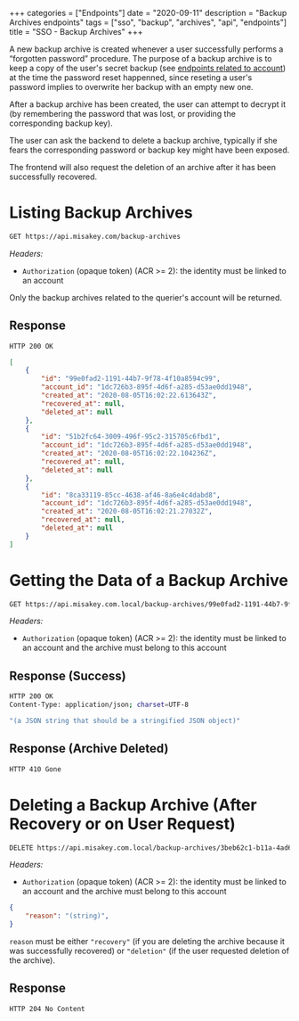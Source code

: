 +++
categories = ["Endpoints"]
date = "2020-09-11"
description = "Backup Archives endpoints"
tags = ["sso", "backup", "archives", "api", "endpoints"]
title = "SSO - Backup Archives"
+++


A new backup archive is created whenever a user successfully performs a “forgotten password” procedure.
The purpose of a backup archive is to keep a copy of the user's secret backup
(see [endpoints related to account](/endpoints/accounts))
at the time the password reset happenned,
since reseting a user's password implies to overwrite her backup with an empty new one.

After a backup archive has been created,
the user can attempt to decrypt it
(by remembering the password that was lost, or providing the corresponding backup key).

The user can ask the backend to delete a backup archive,
typically if she fears the corresponding password or backup key might have been exposed.

The frontend will also request the deletion of an archive after it has been successfully recovered.

# Listing Backup Archives

```bash
GET https://api.misakey.com/backup-archives
```

_Headers:_
- `Authorization` (opaque token) (ACR >= 2): the identity must be linked to an account

Only the backup archives related to the querier's account will be returned.

## Response

```bash
HTTP 200 OK
```

```json
[
    {
        "id": "99e0fad2-1191-44b7-9f78-4f10a8594c99",
        "account_id": "1dc726b3-895f-4d6f-a285-d53ae0dd1948",
        "created_at": "2020-08-05T16:02:22.613643Z",
        "recovered_at": null,
        "deleted_at": null
    },
    {
        "id": "51b2fc64-3009-496f-95c2-315705c6fbd1",
        "account_id": "1dc726b3-895f-4d6f-a285-d53ae0dd1948",
        "created_at": "2020-08-05T16:02:22.104236Z",
        "recovered_at": null,
        "deleted_at": null
    },
    {
        "id": "8ca33119-85cc-4638-af46-8a6e4c4dabd8",
        "account_id": "1dc726b3-895f-4d6f-a285-d53ae0dd1948",
        "created_at": "2020-08-05T16:02:21.27032Z",
        "recovered_at": null,
        "deleted_at": null
    }
]
```

# Getting the Data of a Backup Archive

```bash
GET https://api.misakey.com.local/backup-archives/99e0fad2-1191-44b7-9f78-4f10a8594c99/data
```

_Headers:_
- `Authorization` (opaque token) (ACR >= 2): the identity must be linked to an account and the archive must belong to this account

## Response (Success)

```bash
HTTP 200 OK
Content-Type: application/json; charset=UTF-8

"(a JSON string that should be a stringified JSON object)"
```

## Response (Archive Deleted)

```bash
HTTP 410 Gone
```

# Deleting a Backup Archive (After Recovery or on User Request)

```bash
DELETE https://api.misakey.com.local/backup-archives/3beb62c1-b11a-4ad6-9830-380ded30afa7
```

_Headers:_
- `Authorization` (opaque token) (ACR >= 2): the identity must be linked to an account and the archive must belong to this account


```json
{
    "reason": "(string)",
}
```

`reason` must be either `"recovery"` (if you are deleting the archive because it was successfully recovered)
or `"deletion"` (if the user requested deletion of the archive).

## Response

```bash
HTTP 204 No Content
```
